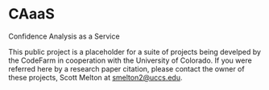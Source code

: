 # CAaaS
Confidence Analysis as a Service

This public project is a placeholder for a suite of projects being develped by the CodeFarm in cooperation with the University of Colorado.
If you were referred here by a research paper citation, please contact the owner of these projects, Scott Melton at smelton2@uccs.edu.
